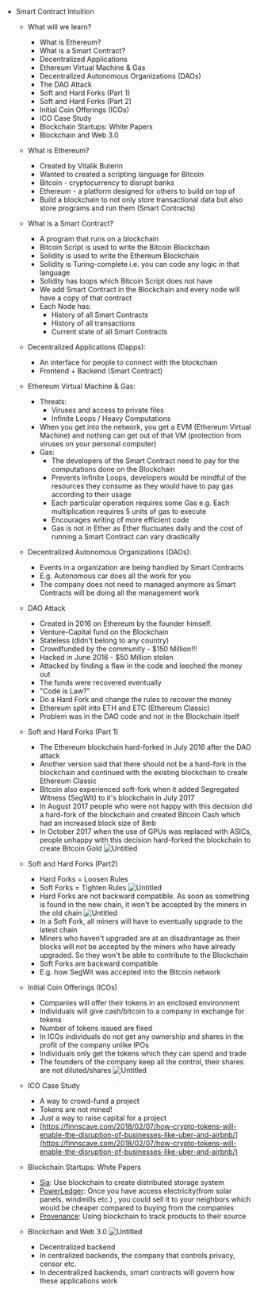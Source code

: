 - Smart Contract Intuition
  - What will we learn?

    - What is Ethereum?
    - What is a Smart Contract?
    - Decentralized Applications
    - Ethereum Virtual Machine & Gas
    - Decentralized Autonomous Organizations (DAOs)
    - The DAO Attack
    - Soft and Hard Forks (Part 1)
    - Soft and Hard Forks (Part 2)
    - Initial Coin Offerings (ICOs)
    - ICO Case Study
    - Blockchain Startups: White Papers
    - Blockchain and Web 3.0

  - What is Ethereum?
    - Created by Vitalik Buterin
    - Wanted to created a scripting language for Bitcoin
    - Bitcoin - cryptocurrency to disrupt banks
    - Ethereum - a platform designed for others to build on top of
    - Build a blockchain to not only store transactional data but also store programs and run them (Smart Contracts)
  - What is a Smart Contract?
    - A program that runs on a blockchain
    - Bitcoin Script is used to write the Bitcoin Blockchain
    - Solidity is used to write the Ethereum Blockchain
    - Solidity is Turing-complete i.e. you can code any logic in that language
    - Solidity has loops which Bitcoin Script does not have
    - We add Smart Contract in the Blockchain and every node will have a copy of that contract
    - Each Node has:
      - History of all Smart Contracts
      - History of all transactions
      - Current state of all Smart Contracts
  - Decentralized Applications (Dapps):
    - An interface for people to connect with the blockchain
    - Frontend + Backend (Smart Contract)
  - Ethereum Virtual Machine & Gas:
    - Threats:
      - Viruses and access to private files
      - Infinite Loops / Heavy Computations
    - When you get into the network, you get a EVM (Ethereum Virtual Machine) and nothing can get out of that VM (protection from viruses on your personal computer)
    - Gas:
      - The developers of the Smart Contract need to pay for the computations done on the Blockchain
      - Prevents Infinite Loops, developers would be mindful of the resources they consume as they would have to pay gas according to their usage
      - Each particular operation requires some Gas e.g. Each multiplication requires 5 units of gas to execute
      - Encourages writing of more efficient code
      - Gas is not in Ether as Ether fluctuates daily and the cost of running a Smart Contract can vary drastically
  - Decentralized Autonomous Organizations (DAOs):
    - Events in a organization are being handled by Smart Contracts
    - E.g. Autonomous car does all the work for you
    - The company does not need to managed anymore as Smart Contracts will be doing all the management work
  - DAO Attack
    - Created in 2016 on Ethereum by the founder himself.
    - Venture-Capital fund on the Blockchain
    - Stateless (didn't belong to any country)
    - Crowdfunded by the community - $150 Million!!!
    - Hacked in June 2016 - $50 Million stolen
    - Attacked by finding a flaw in the code and leeched the money out
    - The funds were recovered eventually
    - "Code is Law?"
    - Do a Hard Fork and change the rules to recover the money
    - Ethereum split into ETH and ETC (Ethereum Classic)
    - Problem was in the DAO code and not in the Blockchain itself
  - Soft and Hard Forks (Part 1)
    - The Ethereum blockchain hard-forked in July 2016 after the DAO attack
    - Another version said that there should not be a hard-fork in the blockchain and continued with the existing blockchain to create Ethereum Classic
    - Bitcoin also experienced soft-fork when it added Segregated Witness (SegWit) to it's blockchain in July 2017
    - In August 2017 people who were not happy with this decision did a hard-fork of the blockchain and created Bitcoin Cash which had an increased block size of 8mb
    - In October 2017 when the use of GPUs was replaced with ASICs, people unhappy with this decision hard-forked the blockchain to create Bitcoin Gold
    ![Untitled](A-Z%20Blockchain%20bbc625f3dabd41cb8ac747b3b6f577b8/Untitled%2016.png)
  - Soft and Hard Forks (Part2)
    - Hard Forks = Loosen Rules
    - Soft Forks = Tighten Rules
    ![Untitled](A-Z%20Blockchain%20bbc625f3dabd41cb8ac747b3b6f577b8/Untitled%2017.png)
    - Hard Forks are not backward compatible. As soon as something is found in the new chain, it won't be accepted by the miners in the old chain
    ![Untitled](A-Z%20Blockchain%20bbc625f3dabd41cb8ac747b3b6f577b8/Untitled%2018.png)
    - In a Soft Fork, all miners will have to eventually upgrade to the latest chain
    - Miners who haven't upgraded are at an disadvantage as their blocks will not be accepted by the miners who have already upgraded. So they won't be able to contribute to the Blockchain
    - Soft Forks are backward compatible
    - E.g. how SegWit was accepted into the Bitcoin network
  - Initial Coin Offerings (ICOs)
    - Companies will offer their tokens in an enclosed environment
    - Individuals will give cash/bitcoin to a company in exchange for tokens
    - Number of tokens issued are fixed
    - In ICOs individuals do not get any ownership and shares in the profit of the company unlike IPOs
    - Individuals only get the tokens which they can spend and trade
    - The founders of the company keep all the control, their shares are not diluted/shares
    ![Untitled](A-Z%20Blockchain%20bbc625f3dabd41cb8ac747b3b6f577b8/Untitled%2019.png)
  - ICO Case Study
    - A way to crowd-fund a project
    - Tokens are not mined!
    - Just a way to raise capital for a project
    - [https://finnscave.com/2018/02/07/how-crypto-tokens-will-enable-the-disruption-of-businesses-like-uber-and-airbnb/](https://finnscave.com/2018/02/07/how-crypto-tokens-will-enable-the-disruption-of-businesses-like-uber-and-airbnb/)
  - Blockchain Startups: White Papers
    - [Sia](https://sia.tech/): Use blockchain to create distributed storage system
    - [PowerLedger](https://www.powerledger.io/): Once you have access electricity(from solar panels, windmills etc.) , you could sell it to your neighbors which would be cheaper compared to buying from the companies
    - [Provenance](https://www.provenance.org/whitepaper): Using blockchain to track products to their source
  - Blockchain and Web 3.0
    ![Untitled](A-Z%20Blockchain%20bbc625f3dabd41cb8ac747b3b6f577b8/Untitled%2020.png)
    - Decentralized backend
    - In centralized backends, the company that controls privacy, censor etc.
    - In decentralized backends, smart contracts will govern how these applications work
